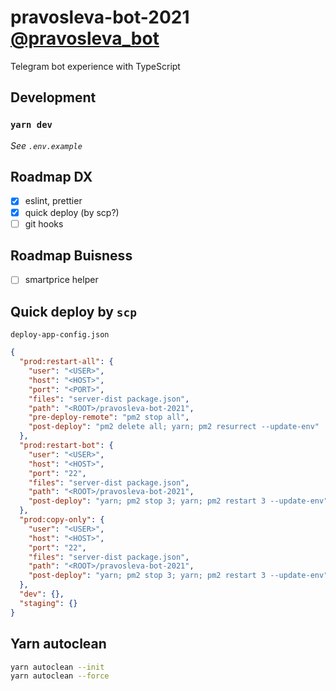 # pravosleva-bot-2021 [@pravosleva_bot](https://t.me/pravosleva_bot)

Telegram bot experience with TypeScript

## Development

### `yarn dev`

_See `.env.example`_

## Roadmap DX

- [x] eslint, prettier
- [x] quick deploy (by scp?)
- [ ] git hooks

## Roadmap Buisness

- [ ] smartprice helper

## Quick deploy by `scp`

`deploy-app-config.json`

```json
{
  "prod:restart-all": {
    "user": "<USER>",
    "host": "<HOST>",
    "port": "<PORT>",
    "files": "server-dist package.json",
    "path": "<ROOT>/pravosleva-bot-2021",
    "pre-deploy-remote": "pm2 stop all",
    "post-deploy": "pm2 delete all; yarn; pm2 resurrect --update-env"
  },
  "prod:restart-bot": {
    "user": "<USER>",
    "host": "<HOST>",
    "port": "22",
    "files": "server-dist package.json",
    "path": "<ROOT>/pravosleva-bot-2021",
    "post-deploy": "yarn; pm2 stop 3; yarn; pm2 restart 3 --update-env"
  },
  "prod:copy-only": {
    "user": "<USER>",
    "host": "<HOST>",
    "port": "22",
    "files": "server-dist package.json",
    "path": "<ROOT>/pravosleva-bot-2021",
    "post-deploy": "yarn; pm2 stop 3; yarn; pm2 restart 3 --update-env"
  },
  "dev": {},
  "staging": {}
}
```

## Yarn autoclean
```bash
yarn autoclean --init
yarn autoclean --force
```